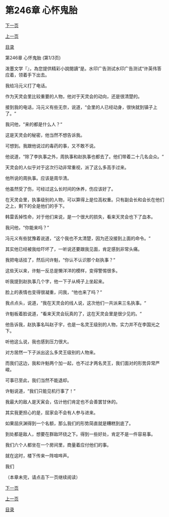 <h1>第246章  心怀鬼胎</h1>
            <div><p><a href="./736_%E7%AC%AC246%E7%AB%A0_%E5%BF%83%E6%80%80%E9%AC%BC%E8%83%8E.md">下一页</a></p><p><a href="./734_%E7%AC%AC245%E7%AB%A0_%E9%AC%BC%E9%97%A8%E5%B4%96.md">上一页</a></p><p><a href="../">目录</a></p></div>
            <div><p>第246章  心怀鬼胎 (第1/3页)</p><p>泼墨文学『』，為您提供精彩小說閱讀“是。水印广告测试水印广告测试“许英伟答应着，领着手下出去。</p><p>我给冯元义打了电话。</p><p>作为天灵会里比较重要的人物，他对于天灵会的动向，还是很清楚的。</p><p>接到我的电话，冯元义有些无奈，说道，“会里的人已经动身，很快就到镇子上了。“</p><p>我问他，“来的都是什么人？“</p><p>这是天灵会的秘密，他当然不想告诉我。</p><p>可想到。我跟他说过的毒药的事，又不敢不说。</p><p>他说道，“除了李执事之外，周执事和赵执事也都去了。他们带着二十几名会众。“</p><p>天灵会的人似乎对于这次行动非常重视，派了这么多高手过来。</p><p>他所说的周执事。应该是周华清。</p><p>他虽然受了伤，可经过这么长时间的休养，伤应该好了。</p><p>在天灵会里，执事级别的人物，可以算得上是位高权重。只有副会长和会长在他们之上，剩下的全是他们的手下。</p><p>韩雷丢掉性命，对于他们来说，是一个很大的损失，看来天灵会也下了血本。</p><p>我问他，“你能来吗？“</p><p>冯元义有些犹豫着说道，“这个我也不太清楚，因为还没接到上面的命令。“</p><p>其实他已经被我给吓坏了，一听说还要跟我见面，肯定感到非常头痛。</p><p>我把电话挂了，然后问许魁，“你认不认识那个赵执事？“</p><p>这些天以来，许魁一反总是懒洋洋的模样，变得警惕很多。</p><p>听我提到赵执事几个字，他一下子从椅子上坐起来。</p><p>脸上的表情也变得很凝重，问我，“他也来了吗？“</p><p>我点点头，说道，“我在天灵会的线人说，这次他们一共派来三名执事。“</p><p>许魁板着脸说道，“看来天灵会玩真的了，这在天灵会里是很少见的。“</p><p>他告诉我，赵执事名叫赵子宇，也是一名灵王级别的人物，实力并不在李国光之下。</p><p>听他这么说，我也感到压力很大。</p><p>对方居然一下子派出这么多灵王级别的人物来。</p><p>而我们这边，我和许魁两个加一起，也不过才两名灵王，我们面对的形势异常严峻。</p><p>可事已至此，我们当然不能退却。</p><p>许魁说道，“我们只能见机行事了！“</p><p>我最大的敌人是天寅会，估计他们肯定也不会善罢甘休的。</p><p>其实我更担心的是，屈家会不会有人参与进来。</p><p>如果屈庆渊得到一个名额，那么我们的形势简直就是糟糕到底了。</p><p>到处都是敌人，想要在群敌环绕之下。得到一些好处，肯定不是一件容易事。</p><p>我们六个人都坐在一个房间里，商量着应付他们的事。</p><p>就在这时，楼下传来一阵喧哗声。</p><p>我们</p><p>（本章未完，请点击下一页继续阅读）</p></div>
            <div><p><a href="./736_%E7%AC%AC246%E7%AB%A0_%E5%BF%83%E6%80%80%E9%AC%BC%E8%83%8E.md">下一页</a></p><p><a href="./734_%E7%AC%AC245%E7%AB%A0_%E9%AC%BC%E9%97%A8%E5%B4%96.md">上一页</a></p><p><a href="../">目录</a></p></div>